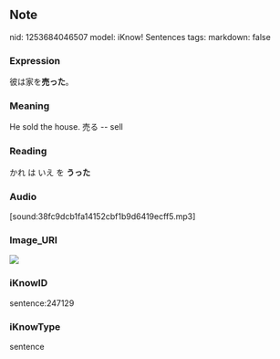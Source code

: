 ## Note
nid: 1253684046507
model: iKnow! Sentences
tags: 
markdown: false

### Expression
彼は家を<b>売った</b>。

### Meaning
He sold the house.
売る -- sell

### Reading
かれ は いえ を <b>うった</b>

### Audio
[sound:38fc9dcb1fa14152cbf1b9d6419ecff5.mp3]

### Image_URI
<img src="e5797eb462b867d64e20a7df8c754047.jpg">

### iKnowID
sentence:247129

### iKnowType
sentence
